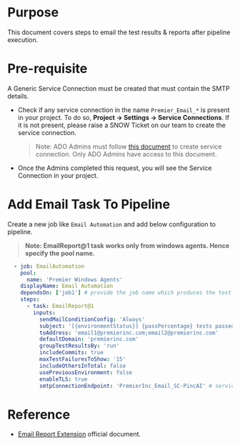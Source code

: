 # Purpose
This document covers steps to email the test results & reports after pipeline execution.

# Pre-requisite
A Generic Service Connection must be created that must contain the SMTP details. 
- Check if any service connection in the name `Premier_Email_*` is present in your project. To do so, **Project -> Settings -> Service Connections**. If it is not present, please raise a SNOW Ticket on our team to create the service connection.
  > Note: ADO Admins must follow [this document](https://dev.azure.com/premierinc/CODE/_wiki/wikis/AzureDevOps.wiki/2283/Email-Test-Results-Report-via-Pipeline) to create service connection. Only ADO Admins have access to this document. 
- Once the Admins completed this request, you will see the Service Connection in your project. 

# Add Email Task To Pipeline
Create a new job like `Email Automation` and add below configuration to pipeline.

> **Note: EmailReport@1 task works only from windows agents. Hence specify the pool name.**

```YAML
  - job: EmailAutomation
    pool:
      name: 'Premier Windows Agents'
    displayName: Email Automation
    dependsOn: ['job1'] # provide the job name which produces the test results
    steps:
      - task: EmailReport@1
        inputs:
          sendMailConditionConfig: 'Always'
          subject: '[{environmentStatus}] {passPercentage} tests passed in for $(Build.BuildNumber)'
          toAddress: 'email1@premierinc.com;email2@premierinc.com'
          defaultDomain: 'premierinc.com'
          groupTestResultsBy: 'run'
          includeCommits: true
          maxTestFailuresToShow: '15'
          includeOthersInTotal: false
          usePreviousEnvironment: false
          enableTLS: true
          smtpConnectionEndpoint: 'PremierInc_Email_SC-PincAI' # service connection name created in Pre-requisite
```

# Reference
- [Email Report Extension](https://marketplace.visualstudio.com/items?itemName=epsteam.EmailReportExtension) official document.
